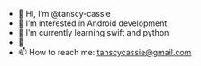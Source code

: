 - 👋 Hi, I’m @tanscy-cassie
- 👀 I’m interested in Android development
- 🌱 I’m currently learning swift and python
- 💞️ 
- 📫 How to reach me: tanscycassie@gmail.com


